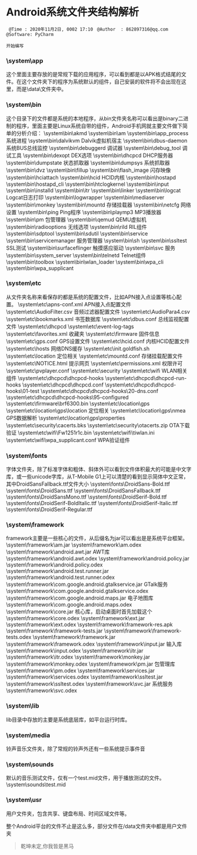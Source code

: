 # Android系统文件夹结构解析
` @Time : 2020年11月2日, 0002 17:10`
` @Author  : 862897316@qq.com`
` @Software: PyCharm`

```
开始编写
```
### \system\app

这个里面主要存放的是常规下载的应用程序，可以看到都是以APK格式结尾的文件。在这个文件夹下的程序为系统默认的组件，自己安装的软件将不会出现在这里，而是\data\文件夹中。

### \system\bin

这个目录下的文件都是系统的本地程序，从bin文件夹名称可以看出是binary二进制的程序，里面主要是Linux系统自带的组件，Android手机网就主要文件做下简单的分析介绍：
\system\bin\akmd
\system\bin\am
\system\bin\app_process 系统进程
\system\bin\dalvikvm Dalvik虚拟机宿主
\system\bin\dbus-daemon 系统BUS总线监控
\system\bin\debuggerd 调试器
\system\bin\debug_tool 调试工具
\system\bin\dexopt DEX选项
\system\bin\dhcpcd DHCP服务器
\system\bin\dumpstate 状态抓取器
\system\bin\dumpsys 系统抓取器
\system\bin\dvz
\system\bin\fillup
\system\bin\flash_image 闪存映像
\system\bin\hciattach
\system\bin\hcid HCID内核
\system\bin\hostapd
\system\bin\hostapd_cli
\system\bin\htclogkernel
\system\bin\input
\system\bin\installd
\system\bin\itr
\system\bin\linker
\system\bin\logcat Logcat日志打印
\system\bin\logwrapper
\system\bin\mediaserver
\system\bin\monkey
\system\bin\mountd 存储挂载器
\system\bin\netcfg 网络设置
\system\bin\ping Ping程序
\system\bin\playmp3 MP3播放器
\system\bin\pm 包管理器
\system\bin\qemud QEMU虚拟机
\system\bin\radiooptions 无线选项
\system\bin\rild RIL组件
\system\bin\sdptool
\system\bin\sdutil
\system\bin\service
\system\bin\servicemanager 服务管理器
\system\bin\sh
\system\bin\ssltest SSL测试
\system\bin\surfaceflinger 触摸感应驱动
\system\bin\svc 服务
\system\bin\system_server
\system\bin\telnetd Telnet组件
\system\bin\toolbox
\system\bin\wlan_loader
\system\bin\wpa_cli
\system\bin\wpa_supplicant

### \system\etc
从文件夹名称来看保存的都是系统的配置文件，比如APN接入点设置等核心配置。
\system\etc\apns-conf.xml APN接入点配置文件
\system\etc\AudioFilter.csv 音频过滤器配置文件
\system\etc\AudioPara4.csv
\system\etc\bookmarks.xml 书签数据库
\system\etc\dbus.conf 总线监视配置文件
\system\etc\dhcpcd
\system\etc\event-log-tags
\system\etc\favorites.xml 收藏夹
\system\etc\firmware 固件信息
\system\etc\gps.conf GPS设置文件
\system\etc\hcid.conf 内核HCID配置文件
\system\etc\hosts 网络DNS缓存
\system\etc\init.goldfish.sh
\system\etc\location 定位相关
\system\etc\mountd.conf 存储挂载配置文件
\system\etc\NOTICE.html 提示网页
\system\etc\permissions.xml 权限许可
\system\etc\pvplayer.conf
\system\etc\security
\system\etc\wifi WLAN相关组件
\system\etc\dhcpcd\dhcpcd-hooks
\system\etc\dhcpcd\dhcpcd-run-hooks
\system\etc\dhcpcd\dhcpcd.conf
\system\etc\dhcpcd\dhcpcd-hooks\01-test
\system\etc\dhcpcd\dhcpcd-hooks\20-dns.conf
\system\etc\dhcpcd\dhcpcd-hooks\95-configured
\system\etc\firmware\brf6300.bin
\system\etc\location\gps
\system\etc\location\gps\location 定位相关
\system\etc\location\gps\nmea GPS数据解析
\system\etc\location\gps\properties
\system\etc\security\cacerts.bks
\system\etc\security\otacerts.zip OTA下载验证
\system\etc\wifi\Fw1251r1c.bin
\system\etc\wifi\tiwlan.ini
\system\etc\wifi\wpa_supplicant.conf WPA验证组件

### \system\fonts
字体文件夹，除了标准字体和粗体、斜体外可以看到文件体积最大的可能是中文字库，或一些unicode字库，从T-Mobile G1上可以清楚的看到显示简体中文正常，其中DroidSansFallback.ttf文件大小
\system\fonts\DroidSans-Bold.ttf
\system\fonts\DroidSans.ttf
\system\fonts\DroidSansFallback.ttf
\system\fonts\DroidSansMono.ttf
\system\fonts\DroidSerif-Bold.ttf
\system\fonts\DroidSerif-BoldItalic.ttf
\system\fonts\DroidSerif-Italic.ttf
\system\fonts\DroidSerif-Regular.ttf

### \system\framework
framework主要是一些核心的文件，从后缀名为jar可以看出是是系统平台框架。
\system\framework\am.jar
\system\framework\am.odex
\system\framework\android.awt.jar AWT库
\system\framework\android.awt.odex
\system\framework\android.policy.jar
\system\framework\android.policy.odex
\system\framework\android.test.runner.jar
\system\framework\android.test.runner.odex
\system\framework\com.google.android.gtalkservice.jar GTalk服务
\system\framework\com.google.android.gtalkservice.odex
\system\framework\com.google.android.maps.jar 电子地图库
\system\framework\com.google.android.maps.odex
\system\framework\core.jar 核心库，启动桌面时首先加载这个
\system\framework\core.odex
\system\framework\ext.jar
\system\framework\ext.odex
\system\framework\framework-res.apk
\system\framework\framework-tests.jar
\system\framework\framework-tests.odex
\system\framework\framework.jar
\system\framework\framework.odex
\system\framework\input.jar 输入库
\system\framework\input.odex
\system\framework\itr.jar
\system\framework\itr.odex
\system\framework\monkey.jar
\system\framework\monkey.odex
\system\framework\pm.jar 包管理库
\system\framework\pm.odex
\system\framework\services.jar
\system\framework\services.odex
\system\framework\ssltest.jar
\system\framework\ssltest.odex
\system\framework\svc.jar 系统服务
\system\framework\svc.odex

### \system\lib
lib目录中存放的主要是系统底层库，如平台运行时库。

### \system\media
铃声音乐文件夹，除了常规的铃声外还有一些系统提示事件音

### \system\sounds
默认的音乐测试文件，仅有一个test.mid文件，用于播放测试的文件。
\system\sounds\test.mid

### \system\usr
用户文件夹，包含共享、键盘布局、时间区域文件等。

整个Android平台的文件不止是这么多，部分文件在/data文件夹中都是用户文件夹




> 乾坤未定,你我皆是黑马